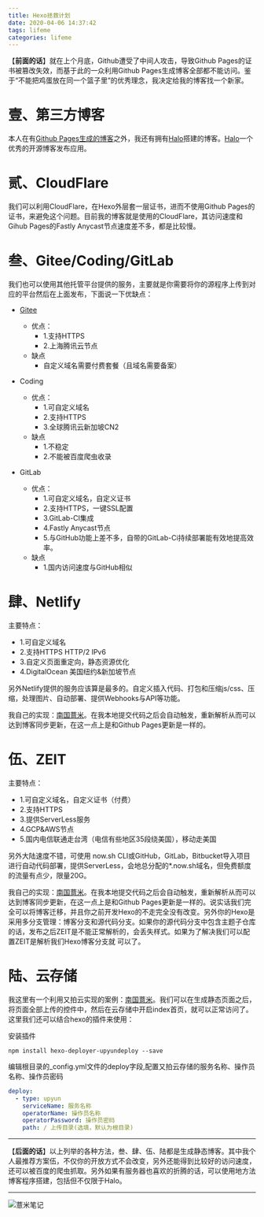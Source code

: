 ```yaml
---
title: Hexo拯救计划
date: 2020-04-06 14:37:42
tags: lifeme
categories: lifeme
---
```


【**前面的话**】就在上个月底，Github遭受了中间人攻击，导致Github Pages的证书被篡改失效，而基于此的一众利用Github Pages生成博客全部都不能访问。鉴于“不能把鸡蛋放在同一个篮子里”的优秀理念，我决定给我的博客找一个新家。

# 壹、第三方博客

本人在有[Github Pages生成的博客](https://zzlve.win)之外，我还有拥有[Halo](https://halo.run/)搭建的博客。[Halo](https://halo.run/)一个优秀的开源博客发布应用。

# 贰、CloudFlare

我们可以利用CloudFlare，在Hexo外层套一层证书，进而不使用Github Pages的证书，来避免这个问题。目前我的博客就是使用的CloudFlare，其访问速度和Gihub Pages的Fastly Anycast节点速度差不多，都是比较慢。

# 叁、Gitee/Coding/GitLab

我们也可以使用其他托管平台提供的服务，主要就是你需要将你的源程序上传到对应的平台然后在上面发布，下面说一下优缺点：

- [Gitee](https://eelve.gitee.io)
  - 优点：
    - 1.支持HTTPS
    - 2.上海腾讯云节点
  - 缺点
    - 自定义域名需要付费套餐（且域名需要备案）  


- Coding
  - 优点：
    - 1.可自定义域名
    - 2.支持HTTPS
    - 3.全球腾讯云新加坡CN2
  - 缺点
    - 1.不稳定
    - 2.不能被百度爬虫收录



- GitLab
  - 优点：
    - 1.可自定义域名，自定义证书
    - 2.支持HTTPS，一键SSL配置
    - 3.GitLab-CI集成
    - 4.Fastly Anycast节点
    - 5.与GitHub功能上差不多，自带的GitLab-Ci持续部署能有效地提高效率。
  - 缺点
    - 1.国内访问速度与GitHub相似


# 肆、Netlify

主要特点：
- 1.可自定义域名
- 2.支持HTTPS HTTP/2 IPv6
- 3.自定义页面重定向，静态资源优化
- 4.DigitalOcean 美国纽约&新加坡节点

另外Netlify提供的服务应该算是最多的。自定义插入代码、打包和压缩js/css、压缩，处理图片、自动部署、提供Webhooks与API等功能。

我自己的实现：[南国薏米](https://eelve.netlify.com/)。在我本地提交代码之后会自动触发，重新解析从而可以达到博客同步更新，在这一点上是和Github Pages更新是一样的。


# 伍、ZEIT

主要特点：
- 1.可自定义域名，自定义证书（付费）
- 2.支持HTTPS
- 3.提供ServerLess服务
- 4.GCP&AWS节点
- 5.国内电信联通走台湾（电信有些地区35段绕美国），移动走美国

另外大陆速度不错，可使用 now.sh CLI或GitHub，GitLab，Bitbucket导入项目进行自动代码部署，提供ServerLess，会地总分配的*.now.sh域名，但免费额度的流量有点少，限量20G。

我自己的实现：[南国薏米](https://eelve-github-io.now.sh/)。在我本地提交代码之后会自动触发，重新解析从而可以达到博客同步更新，在这一点上是和Github Pages更新是一样的。说实话我们完全可以将博客迁移，并且你之前开发Hexo的不走完全没有改变。另外你的Hexo是采用多分支管理：博客分支和源代码分支。如果你的源代码分支中包含主题子仓库的话，发布之后ZEIT是不能正常解析的，会丢失样式。如果为了解决我们可以配置ZEIT是解析我们Hexo博客分支就 可以了。

# 陆、云存储

我这里有一个利用又拍云实现的案例：[南国薏米](https://image.eelve.com/)。我们可以在生成静态页面之后，将页面全部上传的控件中，然后在云存储中开启index首页，就可以正常访问了。这里我们还可以结合hexo的插件来使用：

安装插件

```shell script
npm install hexo-deployer-upyundeploy --save
```

编辑根目录的_config.yml文件的deploy字段,配置又拍云存储的服务名称、操作员名称、操作员密码

```yaml
deploy:
  - type: upyun
    serviceName: 服务名称
    operatorName: 操作员名称
    operatorPassword: 操作员密码
    path: / 上传目录(选填，默认为根目录)
```


---

【**后面的话**】以上列举的各种方法，叁、肆、伍、陆都是生成静态博客。其中我个人最推荐方案伍，不仅你的开放方式不会改变，另外还能得到比较好的访问速度，还可以被百度的爬虫抓取。另外如果有服务器也喜欢的折腾的话，可以使用地方法博客程序搭建，包括但不仅限于Halo。

---

![薏米笔记](https://image.eelve.com/eblog/eblog-b269767ff45b4e01a1c380e38898c1c0.png)
